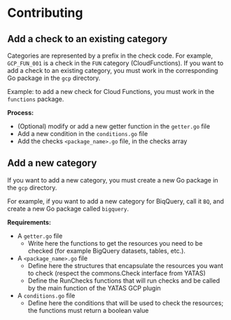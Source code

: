 # Contributing

## Add a check to an existing category

Categories are represented by a prefix in the check code. For example, `GCP_FUN_001` is a check in the `FUN` category (CloudFunctions). If you want to add a check to an existing category, you must work in the corresponding Go package in the `gcp` directory.

Example: to add a new check for Cloud Functions, you must work in the `functions` package.

**Process:**

- (Optional) modify or add a new getter function in the `getter.go` file
- Add a new condition in the `conditions.go` file
- Add the checks `<package_name>.go` file, in the checks array

## Add a new category

If you want to add a new category, you must create a new Go package in the `gcp` directory.

For example, if you want to add a new category for BiqQuery, call it `BQ`, and create a new Go package called `bigquery`.

**Requirements:**

- A `getter.go` file
  - Write here the functions to get the resources you need to be checked (for example BigQuery datasets, tables, etc.).
- A `<package_name>.go` file
  - Define here the structures that encapsulate the resources you want to check (respect the commons.Check interface from YATAS)
  - Define the RunChecks functions that will run checks and be called by the main function of the YATAS GCP plugin
- A `conditions.go` file
  - Define here the conditions that will be used to check the resources; the functions must return a boolean value
